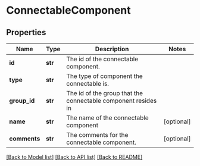 # ConnectableComponent

## Properties
Name | Type | Description | Notes
------------ | ------------- | ------------- | -------------
**id** | **str** | The id of the connectable component. | 
**type** | **str** | The type of component the connectable is. | 
**group_id** | **str** | The id of the group that the connectable component resides in | 
**name** | **str** | The name of the connectable component | [optional] 
**comments** | **str** | The comments for the connectable component. | [optional] 

[[Back to Model list]](../nifiDocs.md#documentation-for-models) [[Back to API list]](../nifiDocs.md#documentation-for-api-endpoints) [[Back to README]](../nifiDocs.md)


